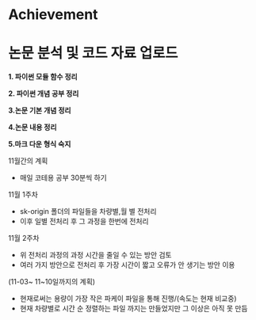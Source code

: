 # Achievement
논문 분석 및 코드 자료 업로드
=====================
**1. 파이썬 모듈 함수 정리**

**2. 파이썬 개념 공부 정리**

**3.논문 기본 개념 정리**

**4.논문 내용 정리**

**5.마크 다운 형식 숙지**



11월간의 계획
- 매일 코테용 공부 30분씩 하기

11월 1주차
- sk-origin 폴더의 파일들을 차량별,월 별 전처리
-  이후 일별 전처리 후 그 과정을 한번에 전처리

11월 2주차
- 위 전처리 과정의 과정 시간을 줄일 수 있는 방안 검토
- 여러 가지 방안으로 전처리 후 가장 시간이 짧고 오류가 안 생기는 방안 이용

(11-03~ 11~10일까지의 계획)
- 현재로써는 용량이 가장 작은 파케이 파일을 통해 진행/(속도는 현재 비교중)
- 현재 차량별로 시간 순 정렬하는 파일 까지는 만들었지만 그 이상은 아직 못 만듬
